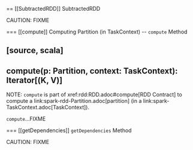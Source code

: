 == [[SubtractedRDD]] SubtractedRDD

CAUTION: FIXME

=== [[compute]] Computing Partition (in TaskContext) -- `compute` Method

[source, scala]
----
compute(p: Partition, context: TaskContext): Iterator[(K, V)]
----

NOTE: `compute` is part of xref:rdd:RDD.adoc#compute[RDD Contract] to compute a link:spark-rdd-Partition.adoc[partition] (in a link:spark-TaskContext.adoc[TaskContext]).

`compute`...FIXME

=== [[getDependencies]] `getDependencies` Method

CAUTION: FIXME
